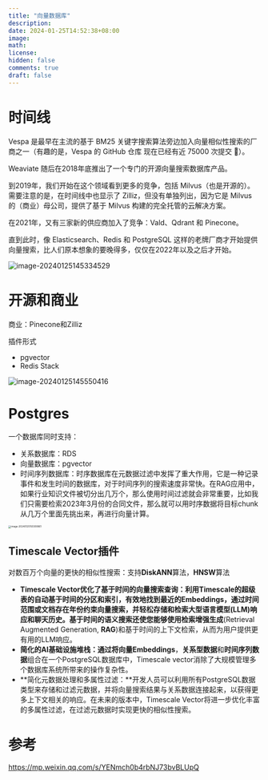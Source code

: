 ```yaml
---
title: "向量数据库"
description: 
date: 2024-01-25T14:52:38+08:00
image: 
math: 
license: 
hidden: false
comments: true
draft: false
---
```




# 时间线

Vespa 是最早在主流的基于 BM25 关键字搜索算法旁边加入向量相似性搜索的厂商之一（有趣的是，Vespa 的 GitHub 仓库 现在已经有近 75000 次提交 🤯）。

Weaviate 随后在2018年底推出了一个专门的开源向量搜索数据库产品。

到2019年，我们开始在这个领域看到更多的竞争，包括 Milvus（也是开源的）。需要注意的是，在时间线中也显示了 Zilliz，但没有单独列出，因为它是 Milvus 的（商业）母公司，提供了基于 Milvus 构建的完全托管的云解决方案。

在2021年，又有三家新的供应商加入了竞争：Vald、Qdrant 和 Pinecone。

直到此时，像 Elasticsearch、Redis 和 PostgreSQL 这样的老牌厂商才开始提供向量搜索，比人们原本想象的要晚得多，仅仅在2022年以及之后才开始。

![image-20240125145334529](https://cdn.jsdelivr.net/gh/haibinyang/img@main/picgo/image-20240125145334529.png)

# 开源和商业

商业：Pinecone和Zilliz

插件形式

- pgvector
- Redis Stack





![image-20240125145550416](https://cdn.jsdelivr.net/gh/haibinyang/img@main/picgo/image-20240125145550416.png)



# Postgres

一个数据库同时支持：

- 关系数据库：RDS
- 向量数据库：pgvector
- 时间序列数据库：时序数据库在元数据过滤中发挥了重大作用，它是一种记录事件和发生时间的数据库，对于时间序列的搜索速度非常快。在RAG应用中，如果行业知识文件被切分出几万个，那么使用时间过滤就会非常重要，比如我们只需要检索2023年3月份的合同文件，那么就可以用时序数据将目标chunk从几万个里面先挑出来，再进行向量计算。

<img src="https://cdn.jsdelivr.net/gh/haibinyang/img@main/picgo/image-20240125150309961.png" alt="image-20240125150309961" style="zoom: 33%;" />

## Timescale Vector插件

对数百万个向量的更快的相似性搜索：支持**DiskANN**算法，**HNSW**算法

- **Timescale Vector优化了基于时间的向量搜索查询：**利用Timescale的超级表的自动基于时间的分区和索引，有效地找到最近的Embeddings，通过时间范围或文档存在年份约束向量搜索，并轻松存储和检索大型语言模型(LLM)响应和聊天历史。基于时间的语义搜索还使您能够使用**检索增强生成**(Retrieval Augmented Generation, **RAG**)和基于时间的上下文检索，从而为用户提供更有用的LLM响应。
- **简化的AI基础设施堆栈：**通过将**向量Embeddings**，**关系型数据**和**时间序列数据**组合在一个PostgreSQL数据库中，Timescale vector消除了大规模管理多个数据库系统所带来的操作复杂性。
- **简化元数据处理和多属性过滤：**开发人员可以利用所有PostgreSQL数据类型来存储和过滤元数据，并将向量搜索结果与关系数据连接起来，以获得更多上下文相关的响应。在未来的版本中，Timescale Vector将进一步优化丰富的多属性过滤，在过滤元数据时实现更快的相似性搜索。



# 参考

https://mp.weixin.qq.com/s/YENmch0b4rbNJ73bvBLUpQ



